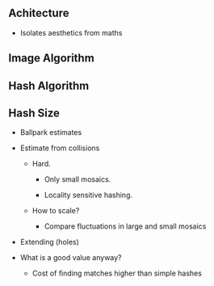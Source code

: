 
Achitecture
-----------

- Isolates aesthetics from maths

Image Algorithm
---------------

Hash Algorithm
--------------

Hash Size
---------

- Ballpark estimates

- Estimate from collisions

  * Hard.

    - Only small mosaics.

    - Locality sensitive hashing.

  * How to scale?

    - Compare fluctuations in large and small mosaics

- Extending (holes)

- What is a good value anyway?

  * Cost of finding matches higher than simple hashes

